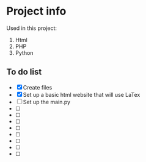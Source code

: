 # Project info
Used in this project:
1. Html
2. PHP
3. Python

## To do list
- [x] Create files 
- [X] Set up a basic html website that will use LaTex
- [ ] Set up the main.py
- [ ] 
- [ ] 
- [ ] 
- [ ] 
- [ ] 
- [ ] 
- [ ] 
- [ ] 